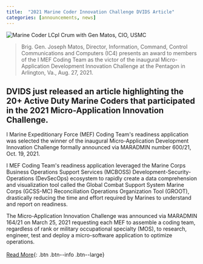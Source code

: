 ```yaml
---
title:  "2021 Marine Coder Innovation Challenge DVIDS Article"
categories: [announcements, news]
---
```

![Marine Coder LCpl Crum with Gen Matos, CIO, USMC](https://d1ldvf68ux039x.cloudfront.net/thumbs/photos/2110/6903472/1000w_q95.jpg)

> Brig. Gen. Joseph Matos, Director, Information, Command, Control Communications and Computers (IC4) presents an award to members of the I MEF Coding Team as the victor of the inaugural Micro-Application Development Innovation Challenge at the Pentagon in Arlington, Va., Aug. 27, 2021.

## DVIDS just released an article highlighting the 20+ Active Duty Marine Coders that participated in the 2021 Micro-Application Innovation Challenge.

I Marine Expeditionary Force (MEF) Coding Team's readiness application was selected the winner of the inaugural Micro-Application Development Innovation Challenge formally announced via MARADMIN number 600/21, Oct. 19, 2021.

I MEF Coding Team's readiness application leveraged the Marine Corps Business Operations Support Services (MCBOSS) Development-Security-Operations (DevSecOps) ecosystem to rapidly create a data comprehension and visualization tool called the Global Combat Support System Marine Corps (GCSS-MC) Reconciliation Operations Organization Tool (GROOT), drastically reducing the time and effort required by Marines to understand and report on readiness.

The Micro-Application Innovation Challenge was announced via MARADMIN 164/21 on March 25, 2021 requesting each MEF to assemble a coding team, regardless of rank or military occupational specialty (MOS), to research, engineer, test and deploy a micro-software application to optimize operations.  
<br>
[Read More](https://www.dvidshub.net/news/407879/mef-wins-micro-app-innovation-challenge-against-coders-across-marine-corps){: .btn .btn--info .btn--large}
